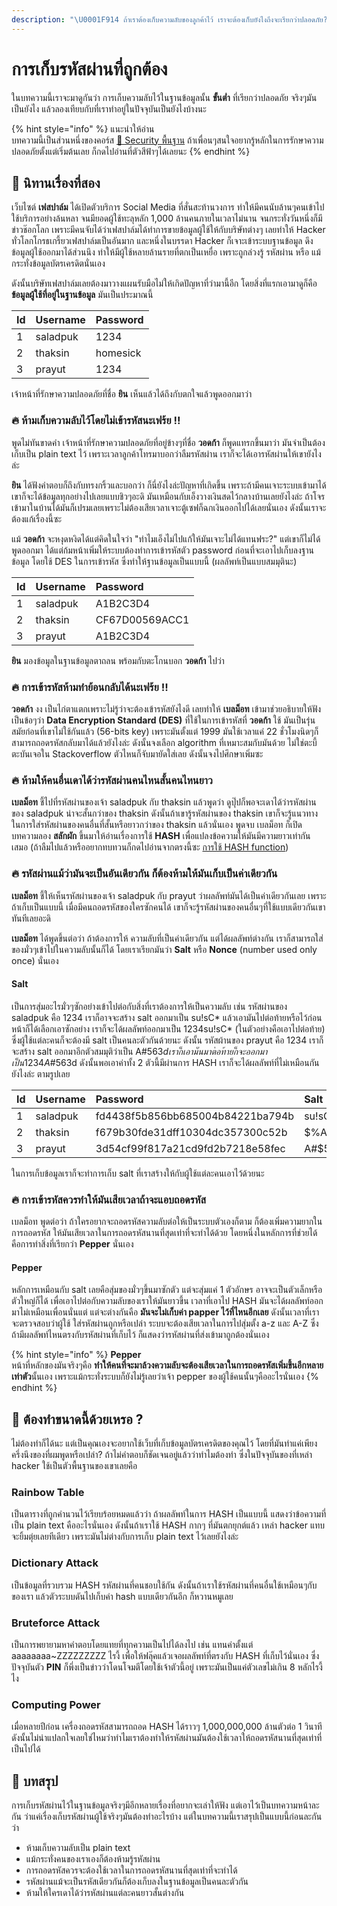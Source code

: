 ```yaml
---
description: "\U0001F914 ถ้าเราต้องเก็บความลับของลูกค้าไว้ เราจะต้องเก็บยังไงถึงจะเรียกว่าปลอดภัย?"
---
```


# การเก็บรหัสผ่านที่ถูกต้อง

ในบทความนี้เราจะมาดูกันว่า การเก็บความลับไว้ในฐานข้อมูลนั้น **ขั้นต่ำ** ที่เรียกว่าปลอดภัย จริงๆมันเป็นยังไง แล้วลองเทียบกับที่เราทำอยู่ในปัจจุบันเป็นยังไงบ้างนะ

{% hint style="info" %}
แนะนำให้อ่าน  
บทความนี้เป็นส่วนหนึ่งของคอร์ส [👦 Security พื้นฐาน](https://saladpuk.gitbook.io/learn/basic/security101) ถ้าเพื่อนๆสนใจอยากรู้หลักในการรักษาความปลอดภัยตั้งแต่เริ่มต้นเลย ก็กดไปอ่านที่ตัวสีฟ้าๆได้เลยนะ
{% endhint %}

## 🦉 นิทานเรื่องที่สอง

เว็บไซต์ **เฟสปาล์ม** ได้เปิดตัวบริการ Social Media ที่สั่นสะท้านวงการ ทำให้มีคนนับล้านๆคนเข้าไปใช้บริการอย่างล้นหลา จนมียอดผู้ใช้ทะลุหลัก 1,000 ล้านคนภายในเวลาไม่นาน จนกระทั่งวันหนึ่งก็มีข่าวช๊อกโลก เพราะมีคนจับได้ว่าเฟสปาล์มได้ทำการขายข้อมูลผู้ใช้ให้กับบริษัทต่างๆ เลยทำให้ Hacker ทั่วโลกโกรธเกรี้ยวเฟสปาล์มเป็นอันมาก และหนึ่งในบรรดา Hacker ก็เจาะเข้าระบบฐานข้อมูล ดึงข้อมูลผู้ใช้ออกมาได้ส่วนนึง ทำให้มีผู้ใช้หลายล้านรายที่ตกเป็นเหยื่อ เพราะถูกล่วงรู้ รหัสผ่าน หรือ แม้กระทั่งข้อมูลบัตรเครดิตนั่นเอง

ดังนั้นบริษัทเฟสปาล์มเลยต้องมาวางแผนรับมือไม่ให้เกิดปัญหาที่ว่ามานี้อีก โดยสิ่งที่แรกเอามาดูก็คือ **ข้อมูลผู้ใช้ที่อยู่ในฐานข้อมูล** มันเป็นประมาณนี้

| Id | Username | Password |
| :--- | :--- | :--- |
| 1 | saladpuk | 1234 |
| 2 | thaksin | homesick |
| 3 | prayut | 1234 |

เจ้าหน้าที่รักษาความปลอดภัยที่ชื่อ **ยิน** เห็นแล้วได้ถึงกับตกใจแล้วพูดออกมาว่า

### 🔥 ห้ามเก็บความลับไว้โดยไม่เข้ารหัสนะเฟร้ย !!

พูดไม่ทันขาดคำ เจ้าหน้าที่รักษาความปลอดภัยที่อยู่ข้างๆที่ชื่อ **วอดก้า** ก็พูดแทรกขึ้นมาว่า มันจำเป็นต้องเก็บเป็น plain text ไว้ เพราะเวลาลูกค้าโทรมาบอกว่าลืมรหัสผ่าน เราก็จะได้เอารหัสผ่านให้เขายังไงล่ะ

**ยิน** ได้ฟังคำตอบก็ถึงกับทรงกริ้วและบอกว่า ก็นี่ยังไงล่ะปัญหาที่เกิดขึ้น เพราะถ้ามีคนเจาะระบบเข้ามาได้ เขาก็จะได้ข้อมูลทุกอย่างไปเลยแบบชิวๆอะดิ มันเหมือนกับเอ็งวางเงินสดไว้กลางบ้านเลยยังไงล่ะ ถ้าโจรเข้ามาในบ้านได้มันก็เปรมเลยเพราะไม่ต้องเสียเวลาเจาะตู้เซฟก็ฉกเงินออกไปได้เลยนั่นเอง ดังนั้นเราจะต้องแก้เรื่องนี้ซะ

แม้ **วอดก้า** จะหงุดหงิดได้แต่คิดในใจว่า "ทำไมเอ็งไม่ไปแก้ให้มันเจาะไม่ได้แทนฟระ?" แต่เขาก็ไม่ได้พูดออกมา ได้แต่ก้มหน้าเพิ่มให้ระบบต้องทำการเข้ารหัสตัว password ก่อนที่จะเอาไปเก็บลงฐานข้อมูล โดยใช้ DES ในการเข้ารหัส ซึ่งทำให้ฐานข้อมูลเป็นแบบนี้ \(ผลลัพท์เป็นแบบสมมุตินะ\)

| Id | Username | Password |
| :--- | :--- | :--- |
| 1 | saladpuk | A1B2C3D4 |
| 2 | thaksin | CF67D00569ACC1 |
| 3 | prayut | A1B2C3D4 |

**ยิน** มองข้อมูลในฐานข้อมูลตาถลน พร้อมกับตะโกนบอก **วอดก้า** ไปว่า

### 🔥 การเข้ารหัสห้ามทำย้อนกลับได้นะเฟร้ย !!

**วอดก้า** งง เป็นไก่ตาแตกเพราะไม่รู้ว่าจะต้องเข้ารหัสยังไงดี เลยทำให้ **เบลม็อท** เข้ามาช่วยอธิบายให้ฟังเป็นข้อๆว่า **Data Encryption Standard \(DES\)** ที่ใช้ในการเข้ารหัสที่ **วอดก้า** ใช้ มันเป็นรุ่นสมัยก่อนที่เขาไม่ใช้กันแล้ว \(56-bits key\) เพราะมันตั้งแต่ 1999 มันใช้เวลาแค่ 22 ชั่วโมงนิดๆก็สามารถถอดรหัสกลับมาได้แล้วยังไงล่ะ ดังนั้นจงเลือก algorithm ที่เหมาะสมกับมันด้วย ไม่ใช่ตะบี้ตะบันเจอใน Stackoverflow ตัวไหนก็จับมายัดใส่เลย ดังนั้นจงไปศึกษาเพิ่มซะ

### 🔥 ห้ามให้คนอื่นเดาได้ว่ารหัสผ่านคนไหนสั้นคนไหนยาว

**เบลม็อท** ชี้ไปที่รหัสผ่านของเจ้า saladpuk กับ thaksin แล้วพูดว่า ดูปุ๊ปก็พอจะเดาได้ว่ารหัสผ่านของ saladpuk น่าจะสั้นกว่าของ thaksin ดังนั้นถ้าเขารู้รหัสผ่านของ thaksin เขาก็จะรู้แนวทางในการใส่รหัสผ่านของคนอื่นที่สั้นหรือยาวกว่าของ thaksin แล้วนั่นเอง พูดจบ เบลม็อท ก็เปิดบทความลอง **สลักผัก** ขึ้นมาให้อ่านเรื่องการใช้ **HASH** เพื่อแปลงข้อความให้มันมีความยาวเท่ากันเสมอ \(ถ้าลืมไปแล้วหรืออยากทบทวนก็กดไปอ่านจากตรงนี้ซะ [การใช้ HASH function](https://saladpuk.gitbook.io/learn/basic/security101#undefined-3)\)

### 🔥 รหัสผ่านแม้ว่ามันจะเป็นอันเดียวกัน ก็ต้องห้ามให้มันเก็บเป็นค่าเดียวกัน

**เบลม็อท** ชี้ให้เห็นรหัสผ่านของเจ้า saladpuk กับ prayut ว่าผลลัพท์มันได้เป็นค่าเดียวกันเลย เพราะถ้าเก็บเป็นแบบนี้ เมื่อมีคนถอดรหัสของใครซักคนได้ เขาก็จะรู้รหัสผ่านของคนอื่นๆที่ใช้แบบเดียวกันเขาทันทีเลยอะดิ

**เบลม็อท** ได้พูดขึ้นต่อว่า ถ้าต้องการให้ ความลับที่เป็นค่าเดียวกัน แต่ได้ผลลัพท์ต่างกัน เราก็สามารถใส่ของมั่วๆเข้าไปในความลับนั้นก็ได้ โดยเราเรียกมันว่า **Salt** หรือ **Nonce** \(number used only once\) นั่นเอง

#### **Salt**

เป็นการสุ่มอะไรมั่วๆซักอย่างเข้าไปต่อกับสิ่งที่เราต้องการให้เป็นความลับ เช่น รหัสผ่านของ saladpuk คือ 1234 เราก็อาจจะสร้าง salt ออกมาเป็น su!sC\* แล้วเอามันไปต่อท้ายหรือไว้ก่อนหน้าก็ได้เลือกเอาซักอย่าง เราก็จะได้ผลลัพท์ออกมาเป็น 1234su!sC\* \(ในตัวอย่างคือเอาไปต่อท้าย\) ซึ่งผู้ใช้แต่ละคนก็จะต้องมี salt เป็นคนละตัวกันด้วยนะ ดังนั้น รหัสผ้านของ prayut คือ 1234 เราก็จะสร้าง salt ออกมาอีกตัวสมมุติว่าเป็น A\#$563d เราก็เอามันมาต่อท้ายก็จะออกมาเป็น 1234A\#$563d ดังนั้นพอเอาค่าทั้ง 2 ตัวนี้มีผ่านการ HASH เราก็จะได้ผลลัพท์ที่ไม่เหมือนกันยังไงล่ะ ตามรูปเลย

| Id | Username | Password | Salt |
| :--- | :--- | :--- | :--- |
| 1 | saladpuk | fd4438f5b856bb685004b84221ba794b | su!sC\* |
| 2 | thaksin | f679b30fde31dff10304dc357300c52b | $%Acdes |
| 3 | prayut | 3d54cf99f817a21cd9fd2b7218e58fec | A\#$563d |

ในการเก็บข้อมูลเราก็จะทำการเก็บ salt ที่เราสร้างให้กับผู้ใช้แต่ละคนเอาไว้ด้วยนะ

### 🔥 การเข้ารหัสควรทำให้มันเสียเวลาถ้าจะแอบถอดรหัส

เบลม็อท พูดต่อว่า ถ้าใครอยากจะถอดรหัสความลับต่อให้เป็นระบบตัวเองก็ตาม ก็ต้องเพิ่มความยากในการถอดรหัส ให้มันเสียเวลาในการถอดรหัสนานที่สุดเท่าที่จะทำได้ด้วย โดยหนึ่งในหลักการที่ช่วยได้คือการทำสิ่งที่เรียกว่า **Pepper** นั่นเอง

#### **Pepper**

หลักการเหมือนกับ salt เลยคือสุ่มของมั่วๆขึ้นมาซักตัว แต่จะสุ่มแค่ 1 ตัวอักษร อาจจะเป็นตัวเล็กหรือตัวใหญ่ก็ได้ เพื่อเอาไปต่อกับความลับของเราให้มันยาวขึ้น เวลาที่เอาไป HASH มันจะได้ผลลัพท์ออกมาไม่เหมือนเพื่อนนั่นแต่ แต่จะต่างกันคือ **มันจะไม่เก็บค่า papper ไว้ที่ไหนอีกเลย** ดังนั้นเวลาที่เราจะตรวจสอบว่าผู้ใช้ ใส่รหัสผ่านถูกหรือเปล่า ระบบจะต้องเสียเวลาในการไปสุ่มตั้ง a-z และ A-Z ซึ่งถ้ามีผลลัพท์ไหนตรงกับรหัสผ่านที่เก็บไว้ ก็แสดงว่ารหัสผ่านที่ส่งเข้ามาถูกต้องนั่นเอง

{% hint style="info" %}
**Pepper**  
หน้าที่หลักของมันจริงๆคือ **ทำให้คนที่จะมาล้วงความลับจะต้องเสียเวลาในการถอดรหัสเพิ่มขึ้นอีกหลายเท่าตัว**นั้นเอง เพราะแม้กระทั่งระบบก็ยังไม่รู้เลยว่าเจ้า pepper ของผู้ใช้คนนั้นๆคืออะไรนั่นเอง
{% endhint %}

## 🤔 ต้องทำขนาดนี้ด้วยเหรอ ?

ไม่ต้องทำก็ได้นะ แต่เป็นคุณเองจะอยากใช้เว็บที่เก็บข้อมูลบัตรเครดิตของคุณไว้ โดยที่มันทำแค่เพียงครึ่งนึงของที่ผมพูดหรือเปล่า? ถ้าไม่คำตอบก็ชัดเจนอยู่แล้วว่าทำไมต้องทำ ซึ่งในปัจจุบันของที่เหล่า hacker ใช้เป็นตัวพื้นฐานของเขาเลยคือ

### Rainbow Table

เป็นตารางที่ถูกคำนวนไว้เรียบร้อยหมดแล้วว่า ถ้าผลลัพท์ในการ HASH เป็นแบบนี้ แสดงว่าข้อความที่เป็น plain text คืออะไรนั่นเอง ดังนั้นถ้าเราใช้ HASH กากๆ ที่มันตกยุกต์แล้ว เหล่า hacker แทบจะยิ้มตุ่ยเลยทีเดียว เพราะมันไม่ต่างกับการเก็บ plain text ไว้เลยยังไงล่ะ

### Dictionary Attack

เป็นข้อมูลที่รวบรวม HASH รหัสผ่านที่คนชอบใช้กัน ดังนั้นถ้าเราใช้รหัสผ่านที่คนอื่นใช้เหมือนๆกับของเรา แล้วตัวระบบดันไปเก็บค่า hash แบบเดียวกันอีก ก็หวานหมูเลย

### Bruteforce Attack

เป็นการพยายามหาคำตอบโดยแทยที่ทุกความเป็นไปได้ลงไป เช่น แทนค่าตั้งแต่ aaaaaaaa~ZZZZZZZZZ ไรงี้ เพื่อให้ฟลุ๊คแล้วเจอผลลัพท์ที่ตรงกับ HASH ที่เก็บไว้นั่นเอง ซึ่งปัจจุบันตัว **PIN** ก็พึ่งเป็นข่าวว่าโดนโจมตีโดยใช้เจ้าตัวนี้อยู่ เพราะมันเป็นแค่ตัวเลขไม่เกิน 8 หลักไรงี้ไง

### Computing Power

เมื่อหลายปีก่อน เครื่องถอดรหัสสามารถถอด HASH ได้ราวๆ 1,000,000,000 ล้านตัวต่อ 1 วินาที ดังนั้นไม่น่าแปลกใจเลยใช่ไหมว่าทำไมเราต้องทำให้รหัสผ่านมันต้องใช้เวลาให้ถอดรหัสนานที่สุดเท่าที่เป็นไปได้

## 🎯 บทสรุป

การเก็บรหัสผ่านไว้ในฐานข้อมูลจริงๆมีอีกหลายเรื่องที่อยากจะเล่าให้ฟัง แต่เอาไว้เป็นบทความหน้าละกัน ว่าแค่เรื่องเก็บรหัสผ่านผู้ใช้จริงๆมันต้องทำอะไรบ้าง แต่ในบทความนี้เราสรุปเป็นแบบนี้ก่อนละกันว่า

* ห้ามเก็บความลับเป็น plain text
* แม้กระทั่งคนของเราเองก็ต้องห้ามรู้รหัสผ่าน
* การถอดรหัสควรจะต้องใช้เวลาในการถอดรหัสนานที่สุดเท่าที่จะทำได้
* รหัสผ่านแม้จะเป็นรหัสเดียวกันก็ต้องเก็บลงในฐานข้อมูลเป็นคนละตัวกัน
* ห้ามให้ใครเดาได้ว่ารหัสผ่านแต่ละคนยาวสั้นต่างกัน

